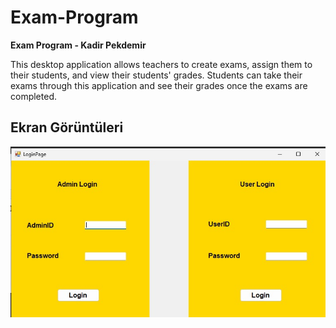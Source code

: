 # Exam-Program

**Exam Program - Kadir Pekdemir**

This desktop application allows teachers to create exams, assign them to their students, and view their students' grades. Students can take their exams through this application and see their grades once the exams are completed.

## Ekran Görüntüleri

![Login Screen](images/p1.jpeg)
